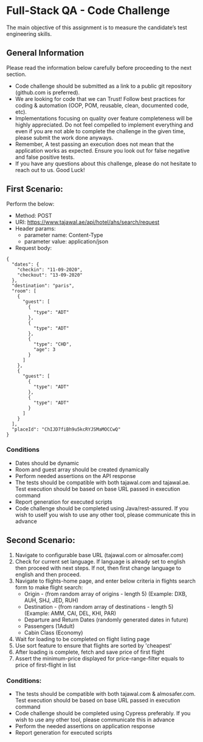 # Full-Stack QA - Code Challenge
The main objective of this assignment is to measure the candidate’s test engineering skills.
## General Information
Please read the information below carefully before proceeding to the next section.
- Code challenge should be submitted as a link to a public git repository (github.com is preferred).
- We are looking for code that we can Trust! Follow best practices for coding & automation (OOP, POM, reusable, clean, documented code, etc).
- Implementations focusing on quality over feature completeness will be highly appreciated. Do not feel compelled to implement everything and even if you are not able to complete the challenge in the given time, please submit the work done anyways.
- Remember, A test passing an execution does not mean that the application works as expected. Ensure you look out for false negative and false positive tests.
- If you have any questions about this challenge, please do not hesitate to reach out to us.
Good Luck!

## First Scenario:
Perform the below: 
- Method: POST
- URI: https://www.tajawal.ae/api/hotel/ahs/search/request
- Header params:
    - parameter name: Content-Type 
    - parameter value: application/json
- Request body:
```
{
  "dates": {
    "checkin": "11-09-2020",
    "checkout": "13-09-2020"
  },
  "destination": "paris",
  "room": [
    {
      "guest": [
        {
          "type": "ADT"
        },
        {
          "type": "ADT"
        },
        {
          "type": "CHD",
          "age": 3
        }
      ]
    },
    {
      "guest": [
        {
          "type": "ADT"
        },
        {
          "type": "ADT"
        }
      ]
    }
  ],
  "placeId": "ChIJD7fiBh9u5kcRYJSMaMOCCwQ"
}
```

### Conditions
- Dates should be dynamic
- Room and guest array should be created dynamically
- Perform needed assertions on the API response
- The tests should be compatible with both tajawal.com and tajawal.ae. Test execution should be based on base URL passed in execution command
- Report generation for executed scripts
- Code challenge should be completed using Java/rest-assured. If you wish to useIf you wish to use any other tool, please communicate this in advance


## Second Scenario:
1. Navigate to​ configurable base URL (tajawal.com or almosafer.com)
2. Check for current set language. If language is already set to english then proceed with next steps. If not, then first change language to english and then proceed.
3. Navigate to flights-home page, and enter below criteria in flights search form to make flight search:
    - Origin - (from random array of origins - length 5) (Example: DXB, AUH, SHJ, JED, RUH)
    - Destination - (from random array of destinations - length 5) (Example: AMM, CAI, DEL, KHI, PAR)
    - Departure and Return Dates (randomly generated dates in future)
    - Passengers (1Adult)
    - Cabin Class (Economy)
4. Wait for loading to be completed on flight listing page
5. Use sort feature to ensure that flights are sorted by 'cheapest'
6. After loading is complete, fetch and save price of first flight
7. Assert the minimum-price displayed for price-range-filter equals to price of first-flight in list


### Conditions:
- The tests should be compatible with both tajawal.com & almosafer.com. Test execution should be based on base URL passed in execution command
- Code challenge should be completed using Cypress preferably. If you wish to use any other tool, please communicate this in advance
- Perform the needed assertions on application response
- Report generation for executed scripts
